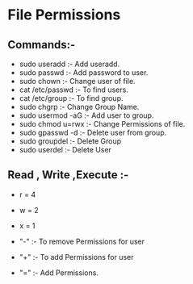 # File Permissions


## Commands:-

-  sudo useradd <username>                  :- Add useradd.
-  sudo passwd <username>                   :- Add password to user.
-  sudo chown <username> <filename>        :- Change user of file.
-  cat /etc/passwd                         :- To find users.
-  cat /etc/group                          :- To find group.
-  sudo chgrp <groupname> <filename>       :- Change Group Name.
-  sudo usermod -aG <group> <username>     :- Add user to group.
-  sudo chmod u=rwx <filename>             :- Change Permissions of file.
-  sudo gpasswd -d <username> <groupname>  :- Delete user from group.
-  sudo groupdel <groupname>               :- Delete Group
-  sudo userdel <username>                 :- Delete User

## Read , Write ,Execute :-

-  r = 4
-  w = 2
-  x = 1

-   "-" :- To remove Permissions for user
-   "+" :- To add Permissions for user
-   "=" :- Add Permissions.
